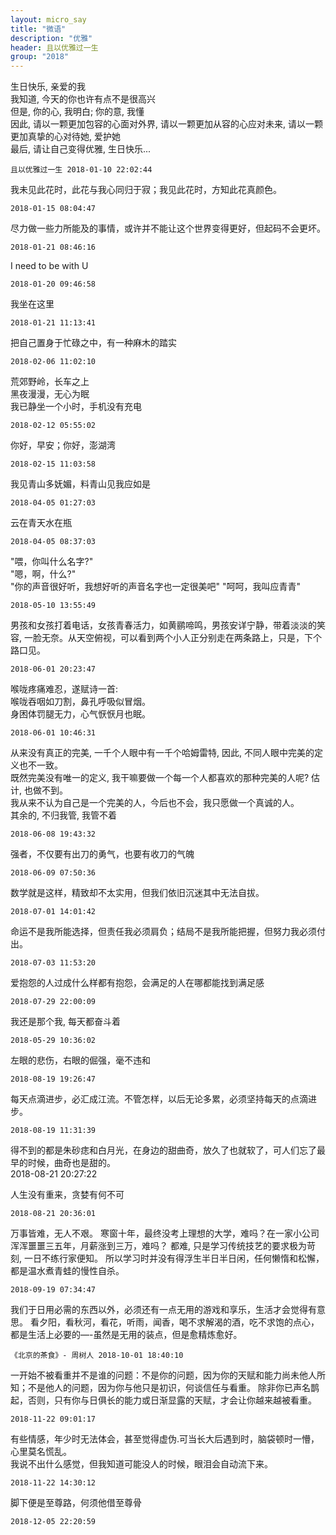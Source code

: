```yaml
---
layout: micro_say
title: "微语"
description: "优雅"
header: 且以优雅过一生
group: "2018"
---
```


生日快乐, 亲爱的我  
我知道, 今天的你也许有点不是很高兴  
但是, 你的心, 我明白; 你的意, 我懂  
因此, 请以一颗更加包容的心面对外界, 请以一颗更加从容的心应对未来, 请以一颗更加真挚的心对待她, 爱护她  
最后, 请让自己变得优雅, 生日快乐...  

	且以优雅过一生 2018-01-10 22:02:44

我未见此花时，此花与我心同归于寂；我见此花时，方知此花真颜色。  

	2018-01-15 08:04:47

尽力做一些力所能及的事情，或许并不能让这个世界变得更好，但起码不会更坏。  

	2018-01-21 08:46:16

I need to be with U  

	2018-01-20 09:46:58

我坐在这里  

	2018-01-21 11:13:41

把自己置身于忙碌之中，有一种麻木的踏实  

	2018-02-06 11:02:10

荒郊野岭，长车之上  
黑夜漫漫，无心为眠  
我已静坐一个小时，手机没有充电  

	2018-02-12 05:55:02

你好，早安；你好，澎湖湾  

	2018-02-15 11:03:58

我见青山多妩媚，料青山见我应如是  

	2018-04-05 01:27:03

云在青天水在瓶  

	2018-04-05 08:37:03

"喂，你叫什么名字?"  
"嗯，啊，什么?"  
"你的声音很好听，我想好听的声音名字也一定很美吧"
"呵呵，我叫应青青"  

	2018-05-10 13:55:49

男孩和女孩打着电话，女孩青春活力，如黄鹂啼鸣，男孩安详宁静，带着淡淡的笑容, 一脸无奈。从天空俯视，可以看到两个小人正分别走在两条路上，只是，下个路口见。  

	2018-06-01 20:23:47

喉咙疼痛难忍，遂赋诗一首:  
喉咙吞咽如刀割，鼻孔呼吸似冒烟。  
身困体罚腿无力，心气恹恹月也眠。  

	2018-06-01 10:46:31

从来没有真正的完美, 一千个人眼中有一千个哈姆雷特, 因此, 不同人眼中完美的定义也不一致。  
既然完美没有唯一的定义, 我干嘛要做一个每一个人都喜欢的那种完美的人呢? 估计, 也做不到。  
我从来不认为自己是一个完美的人，今后也不会，我只愿做一个真诚的人。  
其余的, 不归我管, 我管不着  

	2018-06-08 19:43:32

强者，不仅要有出刀的勇气，也要有收刀的气魄  

	2018-06-09 07:50:36

数学就是这样，精致却不太实用，但我们依旧沉迷其中无法自拔。  

	2018-07-01 14:01:42

命运不是我所能选择，但责任我必须肩负；结局不是我所能把握，但努力我必须付出。  

	2018-07-03 11:53:20

爱抱怨的人过成什么样都有抱怨，会满足的人在哪都能找到满足感  

	2018-07-29 22:00:09

我还是那个我, 每天都奋斗着  

	2018-05-29 10:36:02

左眼的悲伤，右眼的倔强，毫不违和  

	2018-08-19 19:26:47

每天点滴进步，必汇成江流。不管怎样，以后无论多累，必须坚持每天的点滴进步。  

	2018-08-19 11:31:39

得不到的都是朱砂痣和白月光，在身边的甜曲奇，放久了也就软了，可人们忘了最早的时候，曲奇也是甜的。  
	2018-08-21 20:27:22

人生没有重来，贪婪有何不可  

	2018-08-21 20:36:01

万事皆难，无人不艰。
寒窗十年，最终没考上理想的大学，难吗？在一家小公司浑浑噩噩三五年，月薪涨到三万，难吗？
都难, 只是学习传统技艺的要求极为苛刻, 一日不练行家便知。
所以学习时并没有得浮生半日半日闲，任何懒惰和松懈，都是温水煮青蛙的慢性自杀。  

	2018-09-19 07:34:47

我们于日用必需的东西以外，必须还有一点无用的游戏和享乐，生活才会觉得有意思。
看夕阳，看秋河，看花，听雨，闻香，喝不求解渴的酒，吃不求饱的点心，都是生活上必要的—-虽然是无用的装点，但是愈精炼愈好。  

	《北京的茶食》- 周树人 2018-10-01 18:40:10

一开始不被看重并不是谁的问题：不是你的问题，因为你的天赋和能力尚未他人所知；不是他人的问题，因为你与他只是初识，何谈信任与看重。
除非你已声名鹊起，否则，只有你与日俱长的能力或日渐显露的天赋，才会让你越来越被看重。  

	2018-11-22 09:01:17

有些情感，年少时无法体会，甚至觉得虚伪.可当长大后遇到时，脑袋顿时一懵，心里莫名慌乱。  
我说不出什么感觉，但我知道可能没人的时候，眼泪会自动流下来。  

	2018-11-22 14:30:12

脚下便是至尊路，何须他借至尊骨  

	2018-12-05 22:20:59


